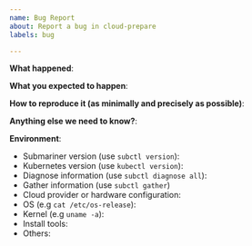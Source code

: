 ```yaml
---
name: Bug Report
about: Report a bug in cloud-prepare
labels: bug

---
```


<!-- Please use this template while reporting a bug and provide as much info as
possible. Not doing so may result in your bug not being addressed in a timely
manner. Thanks!

If the matter is security related, please disclose it privately to the
Submariner Owners: https://github.com/orgs/submariner-io/teams/submariner-core
-->


**What happened**:

**What you expected to happen**:

**How to reproduce it (as minimally and precisely as possible)**:

**Anything else we need to know?**:

**Environment**:
- Submariner version (use `subctl version`):
- Kubernetes version (use `kubectl version`):
- Diagnose information (use `subctl diagnose all`):
- Gather information (use `subctl gather`)
- Cloud provider or hardware configuration:
- OS (e.g `cat /etc/os-release`):
- Kernel (e.g `uname -a`):
- Install tools:
- Others:
